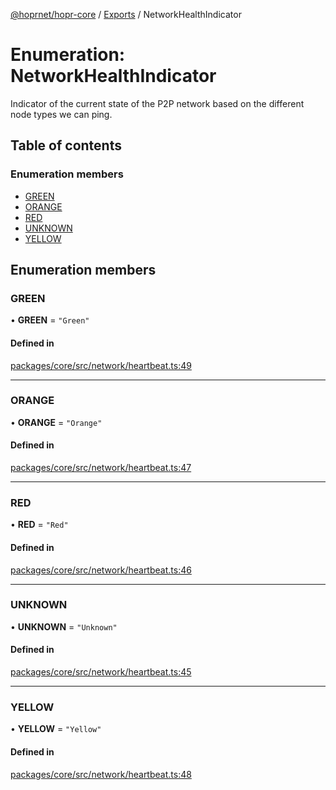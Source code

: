 [@hoprnet/hopr-core](../README.md) / [Exports](../modules.md) / NetworkHealthIndicator

# Enumeration: NetworkHealthIndicator

Indicator of the current state of the P2P network
based on the different node types we can ping.

## Table of contents

### Enumeration members

- [GREEN](NetworkHealthIndicator.md#green)
- [ORANGE](NetworkHealthIndicator.md#orange)
- [RED](NetworkHealthIndicator.md#red)
- [UNKNOWN](NetworkHealthIndicator.md#unknown)
- [YELLOW](NetworkHealthIndicator.md#yellow)

## Enumeration members

### GREEN

• **GREEN** = `"Green"`

#### Defined in

[packages/core/src/network/heartbeat.ts:49](https://github.com/hoprnet/hoprnet/blob/master/packages/core/src/network/heartbeat.ts#L49)

___

### ORANGE

• **ORANGE** = `"Orange"`

#### Defined in

[packages/core/src/network/heartbeat.ts:47](https://github.com/hoprnet/hoprnet/blob/master/packages/core/src/network/heartbeat.ts#L47)

___

### RED

• **RED** = `"Red"`

#### Defined in

[packages/core/src/network/heartbeat.ts:46](https://github.com/hoprnet/hoprnet/blob/master/packages/core/src/network/heartbeat.ts#L46)

___

### UNKNOWN

• **UNKNOWN** = `"Unknown"`

#### Defined in

[packages/core/src/network/heartbeat.ts:45](https://github.com/hoprnet/hoprnet/blob/master/packages/core/src/network/heartbeat.ts#L45)

___

### YELLOW

• **YELLOW** = `"Yellow"`

#### Defined in

[packages/core/src/network/heartbeat.ts:48](https://github.com/hoprnet/hoprnet/blob/master/packages/core/src/network/heartbeat.ts#L48)

